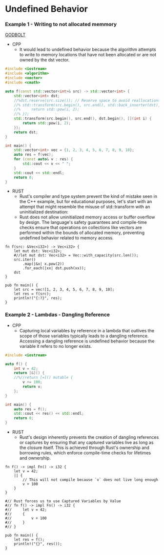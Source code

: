 # Undefined Behavior

### Example 1 - Writing to not allocated memmory
[GODBOLT](https://godbolt.org/z/c4sseTG8n)

* CPP
    - It would lead to undefined behavior because the algorithm attempts to write to memory locations that have not been allocated or are not owned by the dst vector.
```cpp
#include <iostream>
#include <algorithm>
#include <vector>
#include <cmath>

auto f(const std::vector<int>& src) -> std::vector<int> {
    std::vector<int> dst;
    //%dst.reserve(src.size()); // Reserve space to avoid reallocations
    //% std::transform(src.begin(), src.end(), std::back_inserter(dst), [](int i) {
    //%     return std::pow(i, 2);
    //% });
    std::transform(src.begin(), src.end(), dst.begin(), [](int i) {
        return std::pow(i, 2);
    });
    return dst;
}

int main() {
    std::vector<int> vec = {1, 2, 3, 4, 5, 6, 7, 8, 9, 10};
    auto res = f(vec);
    for (const auto& v : res) {
        std::cout << v << " ";
    }
    std::cout << std::endl;
    return 0;
}
```

* RUST
    - Rust's compiler and type system prevent the kind of mistake seen in the C++ example, but for educational purposes, let's start with an attempt that might resemble the misuse of std::transform with an uninitialized destination:
    - Rust does not allow uninitialized memory access or buffer overflow by design. The language's safety guarantees and compile-time checks ensure that operations on collections like vectors are performed within the bounds of allocated memory, preventing undefined behavior related to memory access.
```rust,editable
fn f(src: &Vec<i32>) -> Vec<i32> {
    let mut dst: Vec<i32>;
    #//let mut dst: Vec<i32> = Vec::with_capacity(src.len());
    src.iter()
        .map(|&x| x.pow(2))
        .for_each(|xx| dst.push(xx));
    dst
}

pub fn main() {
    let src = vec![1, 2, 3, 4, 5, 6, 7, 8, 9, 10];
    let res = f(src);
    println!("{:?}", res);
}
```



### Example 2 - Lambdas - Dangling Reference
* CPP
    - Capturing local variables by reference in a lambda that outlives the scope of those variables typically leads to a dangling reference. Accessing a dangling reference is undefined behavior because the variable it refers to no longer exists.
```cpp
#include <iostream>

auto f() {
    int v = 42;
    return [&]() {
    //%//return [=]() mutable {
        v += 100;
        return v;
    };
}

int main() {
    auto res = f();
    std::cout << res() << std::endl;
    return 0;
}
```

* RUST
    - Rust's design inherently prevents the creation of dangling references or captures by ensuring that any captured variables live as long as the closure itself. This is achieved through Rust's ownership and borrowing rules, which enforce compile-time checks for lifetimes and ownership.
```rust,editable
fn f() -> impl Fn() -> i32 {
    let v = 42;
    || {
        // This will not compile because `v` does not live long enough
        v + 100
    }
}

#// Rust forces us to use Captured Variables by Value
#// fn f() -> impl Fn() -> i32 {
#//     let v = 42;
#//     {
#//         v + 100
#//     }
#// }

pub fn main() {
    let res = f();
    println!("{}", res());
}
```
